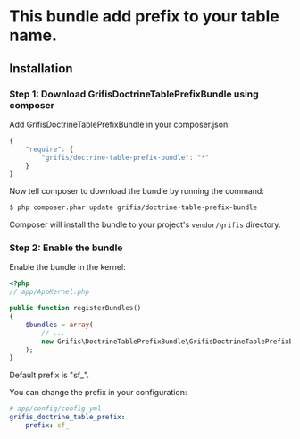 This bundle add prefix to your table name.
======

## Installation

### Step 1: Download GrifisDoctrineTablePrefixBundle using composer

Add GrifisDoctrineTablePrefixBundle in your composer.json:

``` js
{
    "require": {
        "grifis/doctrine-table-prefix-bundle": "*"
    }
}
```

Now tell composer to download the bundle by running the command:

``` bash
$ php composer.phar update grifis/doctrine-table-prefix-bundle
```
Composer will install the bundle to your project's `vendor/grifis` directory.

### Step 2: Enable the bundle

Enable the bundle in the kernel:

``` php
<?php
// app/AppKernel.php

public function registerBundles()
{
    $bundles = array(
        // ...
        new Grifis\DoctrineTablePrefixBundle\GrifisDoctrineTablePrefixBundle(),
    );
}
```

Default prefix is "sf_".

You can change the prefix in your configuration:

``` yaml
# app/config/config.yml
grifis_doctrine_table_prefix:
    prefix: sf_
```